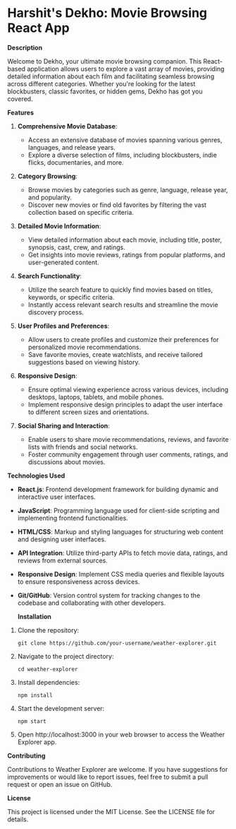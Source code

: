 <h1> Harshit's Dekho: Movie Browsing React App</h1>

**Description**

Welcome to Dekho, your ultimate movie browsing companion. This React-based application allows users to explore a vast array of movies, providing detailed information about each film and facilitating seamless browsing across different categories. Whether you're looking for the latest blockbusters, classic favorites, or hidden gems, Dekho has got you covered.

**Features**

1. **Comprehensive Movie Database**: 
   - Access an extensive database of movies spanning various genres, languages, and release years.
   - Explore a diverse selection of films, including blockbusters, indie flicks, documentaries, and more.

2. **Category Browsing**: 
   - Browse movies by categories such as genre, language, release year, and popularity.
   - Discover new movies or find old favorites by filtering the vast collection based on specific criteria.

3. **Detailed Movie Information**:
   - View detailed information about each movie, including title, poster, synopsis, cast, crew, and ratings.
   - Get insights into movie reviews, ratings from popular platforms, and user-generated content.

4. **Search Functionality**:
   - Utilize the search feature to quickly find movies based on titles, keywords, or specific criteria.
   - Instantly access relevant search results and streamline the movie discovery process.

5. **User Profiles and Preferences**:
   - Allow users to create profiles and customize their preferences for personalized movie recommendations.
   - Save favorite movies, create watchlists, and receive tailored suggestions based on viewing history.

6. **Responsive Design**:
   - Ensure optimal viewing experience across various devices, including desktops, laptops, tablets, and mobile phones.
   - Implement responsive design principles to adapt the user interface to different screen sizes and orientations.

7. **Social Sharing and Interaction**:
   - Enable users to share movie recommendations, reviews, and favorite lists with friends and social networks.
   - Foster community engagement through user comments, ratings, and discussions about movies.

**Technologies Used**

- **React.js**: Frontend development framework for building dynamic and interactive user interfaces.
- **JavaScript**: Programming language used for client-side scripting and implementing frontend functionalities.
- **HTML/CSS**: Markup and styling languages for structuring web content and designing user interfaces.
- **API Integration**: Utilize third-party APIs to fetch movie data, ratings, and reviews from external sources.
- **Responsive Design**: Implement CSS media queries and flexible layouts to ensure responsiveness across devices.
- **Git/GitHub**: Version control system for tracking changes to the codebase and collaborating with other developers.

  **Installation**

1. Clone the repository:
   ```
   git clone https://github.com/your-username/weather-explorer.git
   ```

2. Navigate to the project directory:
   ```
   cd weather-explorer
   ```

3. Install dependencies:
   ```
   npm install
   ```

4. Start the development server:
   ```
   npm start
   ```

5. Open http://localhost:3000 in your web browser to access the Weather Explorer app.

**Contributing**

Contributions to Weather Explorer are welcome. If you have suggestions for improvements or would like to report issues, feel free to submit a pull request or open an issue on GitHub.

**License**

This project is licensed under the MIT License. See the LICENSE file for details.
